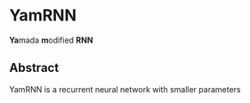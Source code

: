 # YamRNN
**Ya**mada **m**odified **RNN**

## Abstract
YamRNN is a recurrent neural network with smaller parameters

